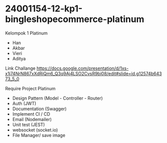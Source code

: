 # 24001154-12-kp1-bingleshopecommerce-platinum
Kelompok 1 Platinum
- Han
- Akbar
- Vieri
- Aditya

Link Challange 
https://docs.google.com/presentation/d/1xs-x1j74NrN867xXdRiQm6_Q3q9Aj4LSO2CvsR9bi08/edit#slide=id.g12574b64373_5_0

Require Project Platinum 
- Design Pattern (Model - Controller - Router)
- Auth (JWT)
- Documentation (Swagger)
- Implement CI / CD
- Email (Nodemailer)
- Unit test (JEST)
- websocket (socket.io)
- File Manager/ save image